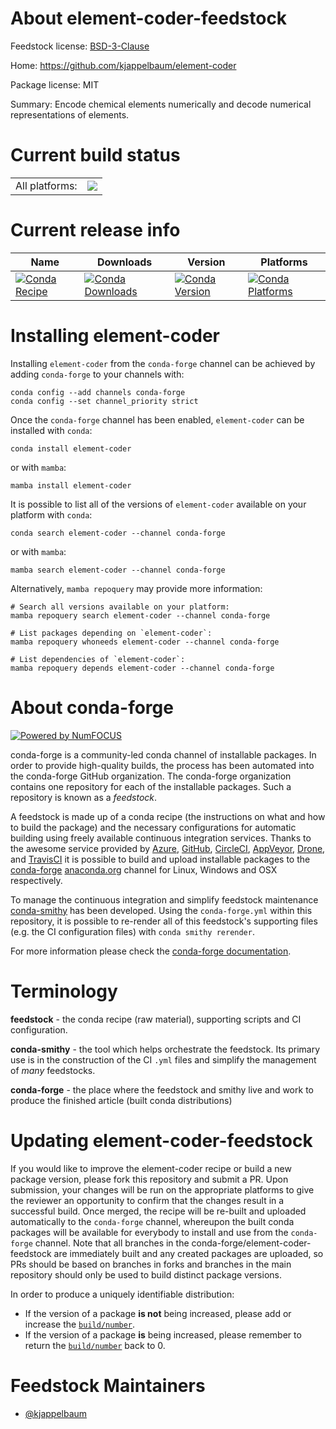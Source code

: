About element-coder-feedstock
=============================

Feedstock license: [BSD-3-Clause](https://github.com/conda-forge/element-coder-feedstock/blob/main/LICENSE.txt)

Home: https://github.com/kjappelbaum/element-coder

Package license: MIT

Summary: Encode chemical elements numerically and decode numerical representations of elements.

Current build status
====================


<table><tr><td>All platforms:</td>
    <td>
      <a href="https://dev.azure.com/conda-forge/feedstock-builds/_build/latest?definitionId=17143&branchName=main">
        <img src="https://dev.azure.com/conda-forge/feedstock-builds/_apis/build/status/element-coder-feedstock?branchName=main">
      </a>
    </td>
  </tr>
</table>

Current release info
====================

| Name | Downloads | Version | Platforms |
| --- | --- | --- | --- |
| [![Conda Recipe](https://img.shields.io/badge/recipe-element--coder-green.svg)](https://anaconda.org/conda-forge/element-coder) | [![Conda Downloads](https://img.shields.io/conda/dn/conda-forge/element-coder.svg)](https://anaconda.org/conda-forge/element-coder) | [![Conda Version](https://img.shields.io/conda/vn/conda-forge/element-coder.svg)](https://anaconda.org/conda-forge/element-coder) | [![Conda Platforms](https://img.shields.io/conda/pn/conda-forge/element-coder.svg)](https://anaconda.org/conda-forge/element-coder) |

Installing element-coder
========================

Installing `element-coder` from the `conda-forge` channel can be achieved by adding `conda-forge` to your channels with:

```
conda config --add channels conda-forge
conda config --set channel_priority strict
```

Once the `conda-forge` channel has been enabled, `element-coder` can be installed with `conda`:

```
conda install element-coder
```

or with `mamba`:

```
mamba install element-coder
```

It is possible to list all of the versions of `element-coder` available on your platform with `conda`:

```
conda search element-coder --channel conda-forge
```

or with `mamba`:

```
mamba search element-coder --channel conda-forge
```

Alternatively, `mamba repoquery` may provide more information:

```
# Search all versions available on your platform:
mamba repoquery search element-coder --channel conda-forge

# List packages depending on `element-coder`:
mamba repoquery whoneeds element-coder --channel conda-forge

# List dependencies of `element-coder`:
mamba repoquery depends element-coder --channel conda-forge
```


About conda-forge
=================

[![Powered by
NumFOCUS](https://img.shields.io/badge/powered%20by-NumFOCUS-orange.svg?style=flat&colorA=E1523D&colorB=007D8A)](https://numfocus.org)

conda-forge is a community-led conda channel of installable packages.
In order to provide high-quality builds, the process has been automated into the
conda-forge GitHub organization. The conda-forge organization contains one repository
for each of the installable packages. Such a repository is known as a *feedstock*.

A feedstock is made up of a conda recipe (the instructions on what and how to build
the package) and the necessary configurations for automatic building using freely
available continuous integration services. Thanks to the awesome service provided by
[Azure](https://azure.microsoft.com/en-us/services/devops/), [GitHub](https://github.com/),
[CircleCI](https://circleci.com/), [AppVeyor](https://www.appveyor.com/),
[Drone](https://cloud.drone.io/welcome), and [TravisCI](https://travis-ci.com/)
it is possible to build and upload installable packages to the
[conda-forge](https://anaconda.org/conda-forge) [anaconda.org](https://anaconda.org/)
channel for Linux, Windows and OSX respectively.

To manage the continuous integration and simplify feedstock maintenance
[conda-smithy](https://github.com/conda-forge/conda-smithy) has been developed.
Using the ``conda-forge.yml`` within this repository, it is possible to re-render all of
this feedstock's supporting files (e.g. the CI configuration files) with ``conda smithy rerender``.

For more information please check the [conda-forge documentation](https://conda-forge.org/docs/).

Terminology
===========

**feedstock** - the conda recipe (raw material), supporting scripts and CI configuration.

**conda-smithy** - the tool which helps orchestrate the feedstock.
                   Its primary use is in the construction of the CI ``.yml`` files
                   and simplify the management of *many* feedstocks.

**conda-forge** - the place where the feedstock and smithy live and work to
                  produce the finished article (built conda distributions)


Updating element-coder-feedstock
================================

If you would like to improve the element-coder recipe or build a new
package version, please fork this repository and submit a PR. Upon submission,
your changes will be run on the appropriate platforms to give the reviewer an
opportunity to confirm that the changes result in a successful build. Once
merged, the recipe will be re-built and uploaded automatically to the
`conda-forge` channel, whereupon the built conda packages will be available for
everybody to install and use from the `conda-forge` channel.
Note that all branches in the conda-forge/element-coder-feedstock are
immediately built and any created packages are uploaded, so PRs should be based
on branches in forks and branches in the main repository should only be used to
build distinct package versions.

In order to produce a uniquely identifiable distribution:
 * If the version of a package **is not** being increased, please add or increase
   the [``build/number``](https://docs.conda.io/projects/conda-build/en/latest/resources/define-metadata.html#build-number-and-string).
 * If the version of a package **is** being increased, please remember to return
   the [``build/number``](https://docs.conda.io/projects/conda-build/en/latest/resources/define-metadata.html#build-number-and-string)
   back to 0.

Feedstock Maintainers
=====================

* [@kjappelbaum](https://github.com/kjappelbaum/)

